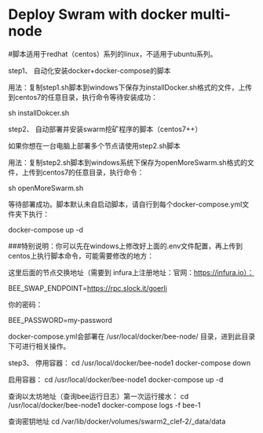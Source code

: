 # Deploy Swram with docker multi-node
#脚本适用于redhat（centos）系列的linux，不适用于ubuntu系列。

step1、
自动化安装docker+docker-compose的脚本

用法：复制step1.sh脚本到windows下保存为installDocker.sh格式的文件，上传到centos7的任意目录，执行命令等待安装成功：

sh installDokcer.sh

step2、
自动部署并安装swarm挖矿程序的脚本（centos7++）

如果你想在一台电脑上部署多个节点请使用step2.sh脚本

用法：复制step2.sh脚本到windows系统下保存为openMoreSwarm.sh格式的文件，上传到centos7的任意目录，执行命令：

sh openMoreSwarm.sh

等待部署成功。脚本默认未自启动脚本，请自行到每个docker-compose.yml文件夹下执行：

docker-compose up -d


###特别说明：你可以先在windows上修改好上面的.env文件配置，再上传到centos上执行脚本命令，可能需要修改的地方：

这里后面的节点交换地址（需要到 infura上注册地址：官网：https://infura.io）：

BEE_SWAP_ENDPOINT=https://rpc.slock.it/goerli

你的密码：

BEE_PASSWORD=my-password

docker-compose.yml会部署在
/usr/local/docker/bee-node/ 目录，进到此目录下可进行相关操作。



step3、
停用容器：
cd /usr/local/docker/bee-node1
docker-compose down

启用容器：
cd /usr/local/docker/bee-node1
docker-compose up -d

查询以太坊地址（查询bee运行日志）第一次运行接水：
cd /usr/local/docker/bee-node1
docker-compose logs -f bee-1

查询密钥地址
cd /var/lib/docker/volumes/swarm2_clef-2/_data/data

